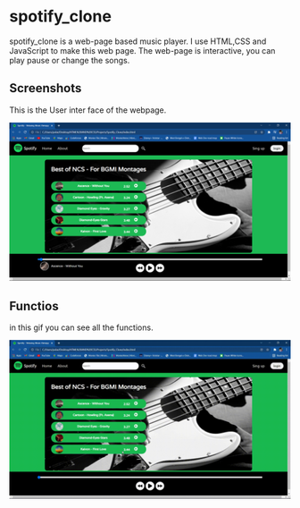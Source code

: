 # spotify_clone

spotify_clone is a web-page based music player. I use HTML,CSS and
JavaScript to make this web page. The web-page is interactive,
you can play pause or change the songs.


## Screenshots

This is the User inter face of the webpage.

<img src="img/Screenshot (34).png">


## Functios

in this gif you can see all the functions.

<img src="img/20211205_143556.gif">
